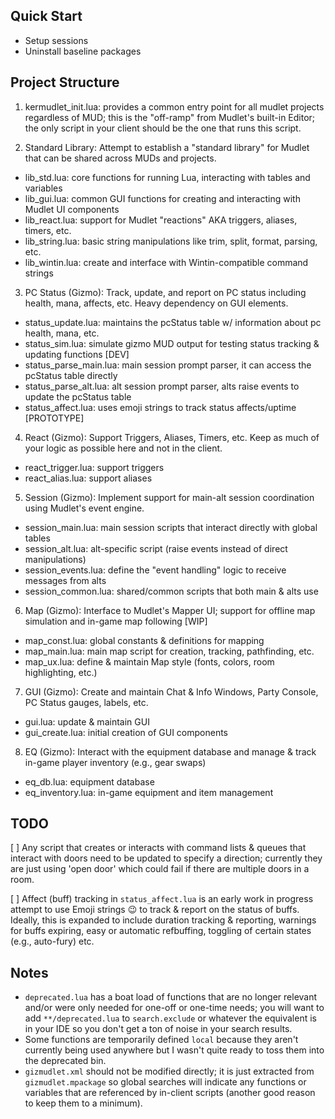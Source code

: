 ## Quick Start

- Setup sessions
- Uninstall baseline packages

## Project Structure

1. kermudlet_init.lua: provides a common entry point for all mudlet projects regardless of MUD; this is the "off-ramp" from Mudlet's built-in Editor; the only script in your client should be the one that runs this script.

2. Standard Library: Attempt to establish a "standard library" for Mudlet that can be shared across MUDs and projects.
- lib_std.lua: core functions for running Lua, interacting with tables and variables
- lib_gui.lua: common GUI functions for creating and interacting with Mudlet UI components
- lib_react.lua: support for Mudlet "reactions" AKA triggers, aliases, timers, etc.
- lib_string.lua: basic string manipulations like trim, split, format, parsing, etc.
- lib_wintin.lua: create and interface with Wintin-compatible command strings

3. PC Status (Gizmo): Track, update, and report on PC status including health, mana, affects, etc. Heavy dependency on GUI elements.
- status_update.lua: maintains the pcStatus table w/ information about pc health, mana, etc.
- status_sim.lua: simulate gizmo MUD output for testing status tracking & updating functions [DEV]
- status_parse_main.lua: main session prompt parser, it can access the pcStatus table directly
- status_parse_alt.lua: alt session prompt parser, alts raise events to update the pcStatus table
- status_affect.lua: uses emoji strings to track status affects/uptime [PROTOTYPE]

4. React (Gizmo): Support Triggers, Aliases, Timers, etc. Keep as much of your logic as possible here and not in the client.
- react_trigger.lua: support triggers
- react_alias.lua: support aliases

5. Session (Gizmo): Implement support for main-alt session coordination using Mudlet's event engine.
- session_main.lua: main session scripts that interact directly with global tables
- session_alt.lua: alt-specific script (raise events instead of direct manipulations)
- session_events.lua: define the "event handling" logic to receive messages from alts
- session_common.lua: shared/common scripts that both main & alts use

6. Map (Gizmo): Interface to Mudlet's Mapper UI; support for offline map simulation and in-game map following [WIP]
- map_const.lua: global constants & definitions for mapping
- map_main.lua: main map script for creation, tracking, pathfinding, etc.
- map_ux.lua: define & maintain Map style (fonts, colors, room highlighting, etc.)

7. GUI (Gizmo): Create and maintain Chat & Info Windows, Party Console, PC Status gauges, labels, etc.
- gui.lua: update & maintain GUI
- gui_create.lua: initial creation of GUI components

8. EQ (Gizmo): Interact with the equipment database and manage & track in-game player inventory (e.g., gear swaps)
- eq_db.lua: equipment database
- eq_inventory.lua: in-game equipment and item management

## TODO

[ ] Any script that creates or interacts with command lists & queues that interact with doors need to be updated to specify a direction; currently they are just using 'open door' which could fail if there are multiple doors in a room.

[ ] Affect (buff) tracking in `status_affect.lua` is an early work in progress attempt to use Emoji strings 😉 to track & report on the status of buffs. Ideally, this is expanded to include duration tracking & reporting, warnings for buffs expiring, easy or automatic refbuffing, toggling of certain states (e.g., auto-fury) etc.

## Notes

- `deprecated.lua` has a boat load of functions that are no longer relevant and/or were only needed for one-off or one-time needs; you will want to add `**/deprecated.lua` to `search.exclude` or whatever the equivalent is in your IDE so you don't get a ton of noise in your search results.
- Some functions are temporarily defined `local` because they aren't currently being used anywhere but I wasn't quite ready to toss them into the deprecated bin.
- `gizmudlet.xml` should not be modified directly; it is just extracted from `gizmudlet.mpackage` so global searches will indicate any functions or variables that are referenced by in-client scripts (another good reason to keep them to a minimum).

